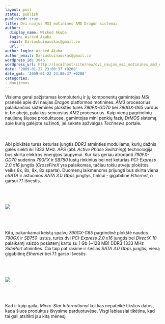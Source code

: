 ```yaml
---
layout: post
status: publish
published: true
title: Dvi naujos MSI motininės AMD Dragon sistemai
author:
  display_name: Wicked Akuba
  login: Wicked Akuba
  email: Dariusbuinauskas@gmail.co
  url: ''
author_login: Wicked Akuba
author_email: Dariusbuinauskas@gmail.co
wordpress_id: 3046
wordpress_url: http://localhost/site/new/dvi_naujos_msi_motinines_amd_dragon_sistemai/
date: '2009-01-22 23:00:37 +0200'
date_gmt: '2009-01-22 23:00:37 +0200'
categories:
- Naujienos
---
```

<p>Visiems gerai pažįstamas kompiuterių ir jų komponentų gamintojas <i>MSI</i> pranešė apie dvi naujas <i>Dragon</i> platformos motinines. <i>AM3</i> procesorius palaikančios sisteminės plokštės turės <i>790FX-GD70</i> bei <i>790GX-G65</i> vardus ir, be abejo, palaikys senuosius <i>AM2</i> procesorius. Kaip vieną pagrindinių naujienų šiuose produktuose, gamintojas mini penkių fazių <i>DrMOS</i> sistemą, apie kurią galėjote sužinoti, jei sekėte apžvalgas <i>Technews</i> portale.<br />
<br><br />
<br>Abi plokštės turės keturias jungtis <i>DDR3</i> atminties moduliams, kurių dažnis galės siekti iki 1333 MHz. <i>APS</i> (abl. <i>Active Phase Switching</i>) technologija bus skirta elektros energijos taupymui. Kur kas geriau atrodanti <i>790FX-GD70</i> suderins <i>790FX</i> ir <i>SB750</i> lustų rinkinius bei net keturias <i>PCI-Express 2.0 x16</i> jungtis (<i>CrossFireX</i> yra palaikomas, tačiau tokiu atveju plokštės veiks 8x, 8x, 8x, 8x sparta). Duomenų laikmenoms prijungti bus skirta viena <i>eSATA</i> ir aštuonios <i>SATA 3.0 Gbps</i> jungtys, tinklui - gigabitinė <i>Ethernet</i>, o garsui 7.1 išvestis.<br />
<br><br />
<br><br><img src="http://img93.imageshack.us/img93/3865/msidragonfxks5.jpg"><br><br />
<br><br />
<br>Kita, pakankamai keistų spalvų <i>790GX-G65</i> pagrindinė plokštė naudos <i>790GX</i> ir <i>SB750</i> lustus, turės dvi <i>PCI-Express 2.0 x16</i> jungtis bei <i>DirectX 10</i> palaikantį vaizdo posistemį kartu su 1 Gb (~128 MB) DDR3 1333 MHz <i>SidePort</i> atminties. Čia taip pat rasime ir šešias <i>SATA 3.0 Gbps</i> jungtis, vieną gigabitinę <i>Ethernet</i> bei 7.1 garso išvestis.<br />
<br><br />
<br><br><img src="http://img93.imageshack.us/img93/1681/msidragongxxa8.jpg"><br><br />
<br><br />
<br>Kad ir kaip gaila, <i>Micro-Star International</i> kol kas nepateikė tikslios datos, kada šiuos produktus išvysime parduotuvėse. Visgi labiausiai tikėtina, kad tai gali atsitikti jau kitą mėnesį.<br />
<br><br />
<br><br />
<br></p>
